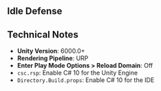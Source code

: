 ## Idle Defense

## Technical Notes

- **Unity Version**: 6000.0+
- **Rendering Pipeline**: URP
- **Enter Play Mode Options > Reload Domain**: Off
- `csc.rsp`: Enable C# 10 for the Unity Engine
- `Directory.Build.props`: Enable C# 10 for the IDE
